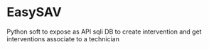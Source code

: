 # EasySAV
Python soft to expose as API sqli DB to create intervention and get interventions associate to a technician 
